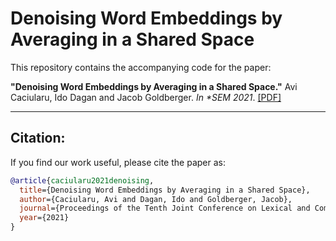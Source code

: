 # Denoising Word Embeddings by Averaging in a Shared Space

This repository contains the accompanying code for the paper:

**"Denoising Word Embeddings by Averaging in a Shared Space."** Avi Caciularu, Ido Dagan and Jacob Goldberger. *In \*SEM 2021*.
[[PDF]](https://arxiv.org/pdf/2106.02954.pdf)

---
## Citation:
If you find our work useful, please cite the paper as:

```bibtex
@article{caciularu2021denoising,
  title={Denoising Word Embeddings by Averaging in a Shared Space},
  author={Caciularu, Avi and Dagan, Ido and Goldberger, Jacob},
  journal={Proceedings of the Tenth Joint Conference on Lexical and Computational Semantics (*SEM)},
  year={2021}
}
```
